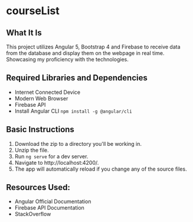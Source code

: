 # courseList

## What It Is
This project utilizes Angular 5, Bootstrap 4 and Firebase to receive data from the database
and display them on the webpage in real time. Showcasing my proficiency with the technologies.

## Required Libraries and Dependencies
* Internet Connected Device
* Modern Web Browser
* Firebase API
* Install Angular CLI `npm install -g @angular/cli`

## Basic Instructions
1. Download the zip to a directory you'll be working in.
2. Unzip the file.
3. Run `ng serve` for a dev server.
4. Navigate to http://localhost:4200/.
5. The app will automatically reload if you change any of the source files.

## Resources Used:
* Angular Official Documentation
* Firebase API Documentation
* StackOverflow
